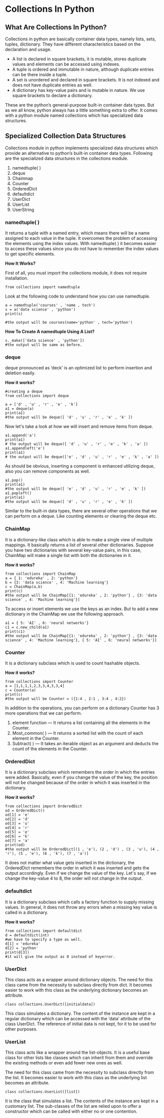 # Collections In Python

## What Are Collections In Python? <a id="cad0"></a>

Collections in python are basically container data types, namely lists, sets, tuples, dictionary. They have different characteristics based on the declaration and usage.

- A list is declared in square brackets, it is mutable, stores duplicate values and elements can be accessed using indexes.
- A tuple is ordered and immutable in nature, although duplicate entries can be there inside a tuple.
- A set is unordered and declared in square brackets. It is not indexed and does not have duplicate entries as well.
- A dictionary has key-value pairs and is mutable in nature. We use square brackets to declare a dictionary.

These are the python’s general-purpose built-in container data types. But as we all know, python always has a little something extra to offer. It comes with a python module named collections which has specialized data structures.

## Specialized Collection Data Structures <a id="96d4"></a>

Collections module in python implements specialized data structures which provide an alternative to python’s built-in container data types. Following are the specialized data structures in the collections module.

1. namedtuple\( \)
2. deque
3. Chainmap
4. Counter
5. OrderedDict
6. defaultdict
7. UserDict
8. UserList
9. UserString

### namedtuple\( \) <a id="01d2"></a>

It returns a tuple with a named entry, which means there will be a name assigned to each value in the tuple. It overcomes the problem of accessing the elements using the index values. With namedtuple\( \) it becomes easier to access these values since you do not have to remember the index values to get specific elements.

**How It Works?**

First of all, you must import the collections module, it does not require installation.

```text
from collections import namedtuple
```

Look at the following code to understand how you can use namedtuple.

```text
a = namedtuple('courses' , 'name , tech')
s = a('data science' , 'python')
print(s)

#the output will be courses(name='python' , tech='python')
```

**How To Create A namedtuple Using A List?**

```text
s._make(['data science' , 'python'])
#the output will be same as before.
```

### deque <a id="bd3a"></a>

deque pronounced as ‘deck’ is an optimized list to perform insertion and deletion easily.

**How it works?**

```text
#creating a deque
from collections import deque

a = ['d' , 'u' , 'r' , 'e' , 'k']
a1 = deque(a)
print(a1)
#the output will be deque([ 'd' , 'u' , 'r' , 'e' , 'k' ])
```

Now let's take a look at how we will insert and remove items from deque.

```text
a1.append('a')
print(a1)
# the output will be deque([ 'd' , 'u' , 'r' , 'e' , 'k' , 'a' ])
a1.appendleft('e')
print(a1)
# the output will be deque(['e' , 'd' , 'u' , 'r' , 'e' , 'k' , 'a' ])
```

As should be obvious, inserting a component is enhanced utilizing deque, also you can remove components as well.

```text
a1.pop()
print(a1)
#the output will be deque([ 'e' , 'd' , 'u' , 'r' , 'e' , 'k' ])
a1.popleft()
print(a1)
#the output will be deque([ 'd' , 'u' , 'r' , 'e' , 'k' ])
```

Similar to the built-in data types, there are several other operations that we can perform on a deque. Like counting elements or clearing the deque etc.

### ChainMap <a id="505e"></a>

It is a dictionary-like class which is able to make a single view of multiple mappings. It basically returns a list of several other dictionaries. Suppose you have two dictionaries with several key-value pairs, in this case, ChainMap will make a single list with both the dictionaries in it.

**How it works?**

```text
from collections import ChainMap
a = { 1: 'edureka' , 2: 'python'}
b = {3: 'data science' , 4: 'Machine learning'}
c = ChainMap(a,b)
print(c)
#the output will be ChainMap[{1: 'edureka' , 2: 'python'} , {3: 'data science' , 4: 'Machine learning'}]
```

To access or insert elements we use the keys as an index. But to add a new dictionary in the ChainMap we use the following approach.

```text
a1 = { 5: 'AI' , 6: 'neural networks'}
c1 = c.new_child(a1)
print(c1)
#the output will be ChainMap[{1: 'edureka' , 2: 'python'} , {3: 'data science' , 4: 'Machine learning'}, { 5: 'AI' , 6: 'neural networks'}]
```

### Counter <a id="fe17"></a>

It is a dictionary subclass which is used to count hashable objects.

**How it works?**

```text
from collections import Counter
a = [1,1,1,1,2,3,3,4,3,3,4]
c = Counter(a)
print(c)
#the output will be Counter = ({1:4 , 2:1 , 3:4 , 4:2})
```

In addition to the operations, you can perform on a dictionary Counter has 3 more operations that we can perform.

1. element function — It returns a list containing all the elements in the Counter.
2. Most_common\( \) — It returns a sorted list with the count of each element in the Counter.
3. Subtract\( \) — It takes an iterable object as an argument and deducts the count of the elements in the Counter.

### OrderedDict <a id="a09b"></a>

It is a dictionary subclass which remembers the order in which the entries were added. Basically, even if you change the value of the key, the position will not be changed because of the order in which it was inserted in the dictionary.

**How it works?**

```text
from collections import OrderedDict
od = OrderedDict()
od[1] = 'e'
od[2] = 'd'
od[3] = 'u'
od[4] = 'r'
od[5] = 'e'
od[6] = 'k'
od[7] = 'a'
print(od)
#the output will be OrderedDict[(1 , 'e'), (2 , 'd') , (3 , 'u'), (4 , 'r'), (5 , 'e'), (6 , 'k'), (7 , 'a')]
```

It does not matter what value gets inserted in the dictionary, the OrderedDict remembers the order in which it was inserted and gets the output accordingly. Even if we change the value of the key. Let's say, if we change the key-value 4 to 8, the order will not change in the output.

### defaultdict <a id="dda1"></a>

It is a dictionary subclass which calls a factory function to supply missing values. In general, it does not throw any errors when a missing key value is called in a dictionary.

**How it works?**

```text
from collections import defaultdict
d = defaultdict(int)
#we have to specify a type as well.
d[1] = 'edureka'
d[2] = 'python'
print(d[3])
#it will give the output as 0 instead of keyerror.
```

### UserDict <a id="9a4f"></a>

This class acts as a wrapper around dictionary objects. The need for this class came from the necessity to subclass directly from dict. It becomes easier to work with this class as the underlying dictionary becomes an attribute.

```text
class collections.UserDict([initialdata])
```

This class simulates a dictionary. The content of the instance are kept in a regular dictionary which can be accessed with the ‘data’ attribute of the class UserDict. The reference of initial data is not kept, for it to be used for other purposes.

### UserList <a id="ab43"></a>

This class acts like a wrapper around the list-objects. It is a useful base class for other lists like classes which can inherit from them and override the existing methods or even add fewer new ones as well.

The need for this class came from the necessity to subclass directly from the list. It becomes easier to work with this class as the underlying list becomes an attribute.

```text
class collections.UserList([list])
```

It is the class that simulates a list. The contents of the instance are kept in a customary list. The sub-classes of the list are relied upon to offer a constructor which can be called with either no or one contention.
